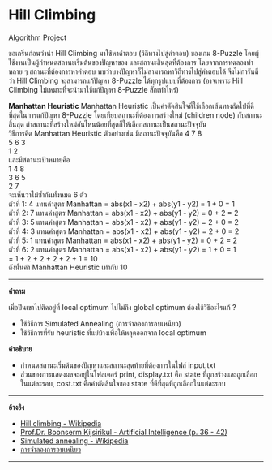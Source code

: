 # Hill Climbing
Algorithm Project <br/>

ขอเกริ่นก่อนว่านำ Hill Climbing มาใช้หาคำตอบ (วิถีทางไปสู่คำตอบ) ของเกม 8-Puzzle โดยผู้ใช้งานเป็นผู้กำหนดสถานะเริ่มต้นของปัญหาของ และสถานะสิ้นสุดที่ต้องการ โดยจากการทดลองทำหลาย ๆ สถานะที่ต้องการหาคำตอบ พบว่าบางปัญหาก็ไม่สามารถหาวิถีทางไปสู่คำตอบได้ จึงไม่การันตีว่า Hill Climbing จะสามารถแก้ปัญหา 8-Puzzle ได้ทุกรูปแบบที่ต้องการ (อาจเพราะ Hill Climbing ไม่เหมาะที่จะนำมาใช้แก้ปัญหา 8-Puzzle สักเท่าไหร่) 

**Manhattan Heuristic**
Manhattan Heuristic เป็นค่าตัดสินใจที่ใช้เลือกเส้นทางถัดไปที่ดีที่สุดในการแก้ปัญหา 8-Puzzle โดยเทียบสถานะที่ต้องการสร้างใหม่ (children node) กับสถานะสิ้นสุด ถ้าสถานะที่สร้างใหม่อันไหนน้อยที่สุดก็ให้เลือกสถานะเป็นสถานะปัจจุบัน <br/>
วิธีการคิด Manhattan Heuristic
  ตัวอย่างเช่น
  มีสถานะปัจจุบันคือ
  4 7 8 <br/>
  5 6 3 <br/>
  1 2 <br/>
  และมีสถานะเป้าหมายคือ <br/>
  1 4 8 <br/>
  3 6 5 <br/>
  2 7 <br/>
  จะเห็นว่าไม่ซ้ำกันทั้งหมด 6 ตัว <br/>
  ตัวที่ 1: 4 แทนค่าสูตร  Manhattan = abs(x1 - x2) + abs(y1 - y2) = 1 + 0 = 1 <br/>
  ตัวที่ 2: 7 แทนค่าสูตร  Manhattan = abs(x1 - x2) + abs(y1 - y2) = 0 + 2 = 2 <br/>
  ตัวที่ 3: 5 แทนค่าสูตร  Manhattan = abs(x1 - x2) + abs(y1 - y2) = 2 + 0 = 2 <br/>
  ตัวที่ 4: 3 แทนค่าสูตร  Manhattan = abs(x1 - x2) + abs(y1 - y2) = 2 + 0 = 2 <br/>
  ตัวที่ 5: 1 แทนค่าสูตร  Manhattan = abs(x1 - x2) + abs(y1 - y2) = 0 + 2 = 2 <br/>
  ตัวที่ 6: 2 แทนค่าสูตร  Manhattan = abs(x1 - x2) + abs(y1 - y2) = 1 + 0 = 1 <br/>
  = 1 + 2 + 2 + 2 + 2 + 1 = 10 <br/>
  ดังนั้นค่า Manhattan Heuristic เท่ากับ 10 <br/>



--------------------------------------------------------------

**คำถาม**

เมื่อปีนเขาไปติดอยู่ที่ local optimum ไปไม่ถึง global optimum ต้องใช้วิธีอะไรแก้ ?
- ใช้วิธีการ Simulated Annealing (การจำลองการอบเหนียว) 
- ใช้วิธีการที่รับ heuristic ที่แย่บ้างเพื่อให้หลุดออกจาก local optimum

**คำอธิบาย**
- กำหนดสถานะเริ่มต้นของปัญหาและสถานะสุดท้ายที่ต้องการในไฟล์ input.txt
- ส่วนของการแสดงผลจะอยู่ในโฟลเดอร์ print, display.txt คือ state ที่ถูกสร้างและถูกเลือกในแต่ละรอบ, cost.txt คือค่าตัดสินใจของ state ที่ดีที่สุดที่ถูกเลือกในแต่ละรอบ

--------------------------------------------------------------

**อ้างอิง** <br/>
- [Hill climbing - Wikipedia](https://en.wikipedia.org/wiki/Hill_climbing) <br/>
- [Prof.Dr. Boonserm Kijsirikul - Artificial Intelligence (p. 36 - 42)](https://www.cp.eng.chula.ac.th/~boonserm/teaching/ai1.0.2.pdf)      <br/>
- [Simulated annealing - Wikipedia](https://en.wikipedia.org/wiki/Simulated_annealing)      <br/>
- [การจำลองการอบเหนียว](https://th.wikipedia.org/wiki/การจำลองการอบเหนียว)      <br/>

--------------------------------------------------------------
  
  
